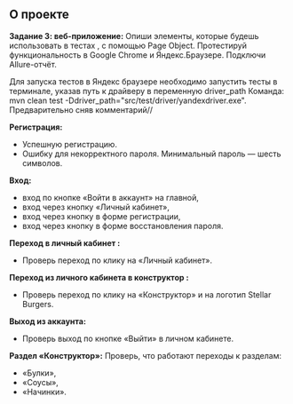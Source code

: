 

## О проекте

**Задание 3: веб-приложение:** Опиши элементы, которые будешь использовать в тестах
, с помощью Page Object.
Протестируй функциональность в Google Chrome и Яндекс.Браузере.
Подключи Allure-отчёт. 

Для запуска тестов в Яндекс браузере необходимо
запустить тесты в терминале,
указав путь к драйверу в переменную
driver_path Команда: mvn clean test -Ddriver_path="src/test/driver/yandexdriver.exe".
Предварительно сняв комментарий//

**Регистрация:**

- Успешную регистрацию.
- Ошибку для некорректного пароля. Минимальный пароль — шесть символов.

**Вход:**

- вход по кнопке «Войти в аккаунт» на главной,
- вход через кнопку «Личный кабинет»,
- вход через кнопку в форме регистрации,
- вход через кнопку в форме восстановления пароля.


**Переход в личный кабинет :**

- Проверь переход по клику на «Личный кабинет».

**Переход из личного кабинета в конструктор :**

- Проверь переход по клику на «Конструктор» и на логотип Stellar Burgers.

**Выход из аккаунта:**

- Проверь выход по кнопке «Выйти» в личном кабинете.


**Раздел «Конструктор»:**
Проверь, что работают переходы к разделам:

- «Булки»,
- «Соусы»,
- «Начинки».




